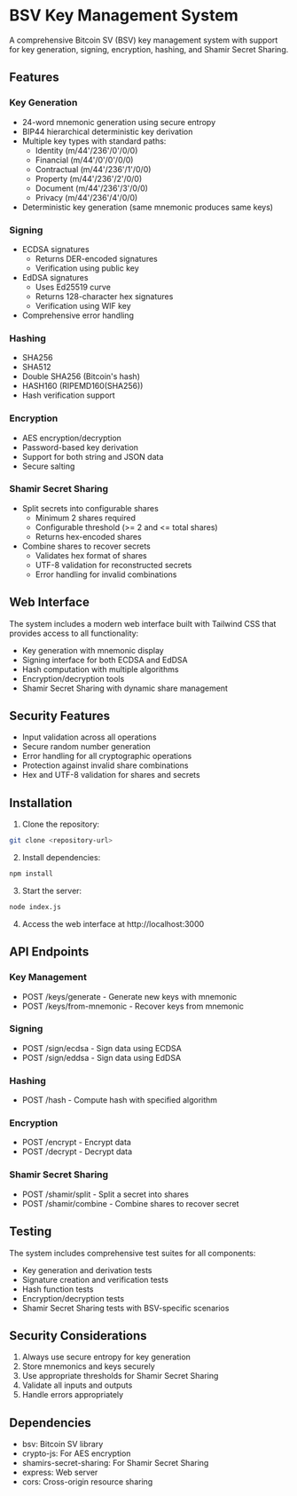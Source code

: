 # BSV Key Management System

A comprehensive Bitcoin SV (BSV) key management system with support for key generation, signing, encryption, hashing, and Shamir Secret Sharing.

## Features

### Key Generation
- 24-word mnemonic generation using secure entropy
- BIP44 hierarchical deterministic key derivation
- Multiple key types with standard paths:
  - Identity (m/44'/236'/0'/0/0)
  - Financial (m/44'/0'/0'/0/0)
  - Contractual (m/44'/236'/1'/0/0)
  - Property (m/44'/236'/2'/0/0)
  - Document (m/44'/236'/3'/0/0)
  - Privacy (m/44'/236'/4'/0/0)
- Deterministic key generation (same mnemonic produces same keys)

### Signing
- ECDSA signatures
  - Returns DER-encoded signatures
  - Verification using public key
- EdDSA signatures
  - Uses Ed25519 curve
  - Returns 128-character hex signatures
  - Verification using WIF key
- Comprehensive error handling

### Hashing
- SHA256
- SHA512
- Double SHA256 (Bitcoin's hash)
- HASH160 (RIPEMD160(SHA256))
- Hash verification support

### Encryption
- AES encryption/decryption
- Password-based key derivation
- Support for both string and JSON data
- Secure salting

### Shamir Secret Sharing
- Split secrets into configurable shares
  - Minimum 2 shares required
  - Configurable threshold (>= 2 and <= total shares)
  - Returns hex-encoded shares
- Combine shares to recover secrets
  - Validates hex format of shares
  - UTF-8 validation for reconstructed secrets
  - Error handling for invalid combinations

## Web Interface
The system includes a modern web interface built with Tailwind CSS that provides access to all functionality:
- Key generation with mnemonic display
- Signing interface for both ECDSA and EdDSA
- Hash computation with multiple algorithms
- Encryption/decryption tools
- Shamir Secret Sharing with dynamic share management

## Security Features
- Input validation across all operations
- Secure random number generation
- Error handling for all cryptographic operations
- Protection against invalid share combinations
- Hex and UTF-8 validation for shares and secrets

## Installation

1. Clone the repository:
```bash
git clone <repository-url>
```

2. Install dependencies:
```bash
npm install
```

3. Start the server:
```bash
node index.js
```

4. Access the web interface at http://localhost:3000

## API Endpoints

### Key Management
- POST /keys/generate - Generate new keys with mnemonic
- POST /keys/from-mnemonic - Recover keys from mnemonic

### Signing
- POST /sign/ecdsa - Sign data using ECDSA
- POST /sign/eddsa - Sign data using EdDSA

### Hashing
- POST /hash - Compute hash with specified algorithm

### Encryption
- POST /encrypt - Encrypt data
- POST /decrypt - Decrypt data

### Shamir Secret Sharing
- POST /shamir/split - Split a secret into shares
- POST /shamir/combine - Combine shares to recover secret

## Testing
The system includes comprehensive test suites for all components:
- Key generation and derivation tests
- Signature creation and verification tests
- Hash function tests
- Encryption/decryption tests
- Shamir Secret Sharing tests with BSV-specific scenarios

## Security Considerations
1. Always use secure entropy for key generation
2. Store mnemonics and keys securely
3. Use appropriate thresholds for Shamir Secret Sharing
4. Validate all inputs and outputs
5. Handle errors appropriately

## Dependencies
- bsv: Bitcoin SV library
- crypto-js: For AES encryption
- shamirs-secret-sharing: For Shamir Secret Sharing
- express: Web server
- cors: Cross-origin resource sharing
